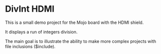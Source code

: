 # DivInt HDMI

This is a small demo project for the Mojo board with the HDMI shield.

It displays a run of integers division.

The main goal is to illustrate the ability to make more complex projects with
file inclusions ($include).
